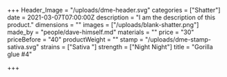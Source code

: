 +++
Header_Image = "/uploads/dme-header.svg"
categories = ["Shatter"]
date = 2021-03-07T07:00:00Z
description = "I am the description of this product."
dimensions = ""
images = ["/uploads/blank-shatter.png"]
made_by = "people/dave-himself.md"
materials = ""
price = "30"
priceBefore = "40"
productWeight = ""
stamp = "/uploads/dme-stamp-sativa.svg"
strains = ["Sativa "]
strength = ["Night Night"]
title = "Gorilla glue #4"

+++
